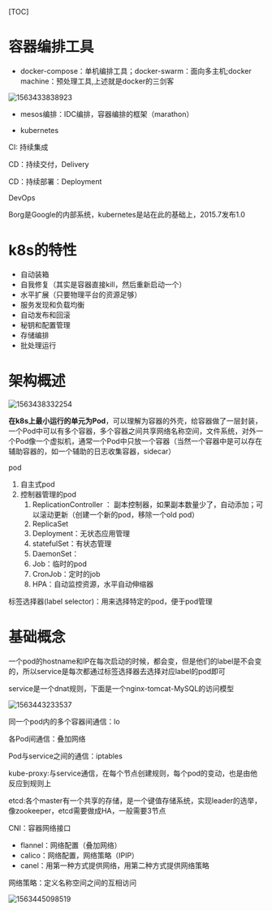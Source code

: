 [TOC]

# 容器编排工具

* docker-compose：单机编排工具；docker-swarm：面向多主机;docker machine：预处理工具,上述就是docker的三剑客

![1563433838923](E:\git-workspace\note\images\docker\1563433838923.png)

* mesos编排：IDC编排，容器编排的框架（marathon）

* kubernetes

CI: 持续集成

CD：持续交付，Delivery

CD：持续部署：Deployment

DevOps



Borg是Google的内部系统，kubernetes是站在此的基础上，2015.7发布1.0



# k8s的特性

* 自动装箱
* 自我修复（其实是容器直接kill，然后重新启动一个）
* 水平扩展（只要物理平台的资源足够）
* 服务发现和负载均衡
* 自动发布和回滚
* 秘钥和配置管理
* 存储编排
* 批处理运行

# 架构概述

![1563438332254](E:\git-workspace\note\images\docker\1563438332254.png)

**在k8s上最小运行的单元为Pod**，可以理解为容器的外壳，给容器做了一层封装，一个Pod中可以有多个容器，多个容器之间共享网络名称空间，文件系统，对外一个Pod像一个虚拟机，通常一个Pod中只放一个容器（当然一个容器中是可以存在辅助容器的，如一个辅助的日志收集容器，sidecar）

pod

1. 自主式pod
2. 控制器管理的pod
   1. ReplicationController ： 副本控制器，如果副本数量少了，自动添加；可以滚动更新（创建一个新的pod，移除一个old pod）
   2. ReplicaSet
   3. Deployment：无状态应用管理
   4. statefulSet：有状态管理
   5. DaemonSet：
   6. Job：临时的pod
   7.  CronJob：定时的job
   8. HPA：自动监控资源，水平自动伸缩器

标签选择器(label selector)：用来选择特定的pod，便于pod管理

# 基础概念

一个pod的hostname和IP在每次启动的时候，都会变，但是他们的label是不会变的，所以service是每次都通过标签选择器去选择对应label的pod即可

service是一个dnat规则，下面是一个nginx-tomcat-MySQL的访问模型

![1563443233537](E:\git-workspace\note\images\docker\1563443233537.png)

同一个pod内的多个容器间通信：lo

各Pod间通信：叠加网络

Pod与service之间的通信：iptables

kube-proxy:与service通信，在每个节点创建规则，每个pod的变动，也是由他反应到规则上

etcd:各个master有一个共享的存储，是一个键值存储系统，实现leader的选举，像zookeeper，etcd需要做成HA，一般需要3节点

CNI：容器网络接口

* flannel：网络配置（叠加网络）
* calico：网络配置，网络策略（IPIP）
* canel：用第一种方式提供网络，用第二种方式提供网络策略

网络策略：定义名称空间之间的互相访问

![1563445098519](E:\git-workspace\note\images\docker\1563445098519.png)

